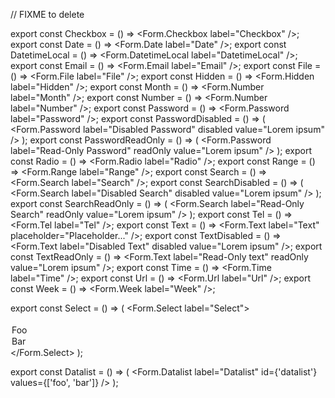 // FIXME to delete

export const Checkbox = () => <Form.Checkbox label="Checkbox" />;
export const Date = () => <Form.Date label="Date" />;
export const DatetimeLocal = () => <Form.DatetimeLocal label="DatetimeLocal" />;
export const Email = () => <Form.Email label="Email" />;
export const File = () => <Form.File label="File" />;
export const Hidden = () => <Form.Hidden label="Hidden" />;
export const Month = () => <Form.Number label="Month" />;
export const Number = () => <Form.Number label="Number" />;
export const Password = () => <Form.Password label="Password" />;
export const PasswordDisabled = () => (
	<Form.Password label="Disabled Password" disabled value="Lorem ipsum" />
);
export const PasswordReadOnly = () => (
	<Form.Password label="Read-Only Password" readOnly value="Lorem ipsum" />
);
export const Radio = () => <Form.Radio label="Radio" />;
export const Range = () => <Form.Range label="Range" />;
export const Search = () => <Form.Search label="Search" />;
export const SearchDisabled = () => (
	<Form.Search label="Disabled Search" disabled value="Lorem ipsum" />
);
export const SearchReadOnly = () => (
	<Form.Search label="Read-Only Search" readOnly value="Lorem ipsum" />
);
export const Tel = () => <Form.Tel label="Tel" />;
export const Text = () => <Form.Text label="Text" placeholder="Placeholder..." />;
export const TextDisabled = () => <Form.Text label="Disabled Text" disabled value="Lorem ipsum" />;
export const TextReadOnly = () => <Form.Text label="Read-Only text" readOnly value="Lorem ipsum" />;
export const Time = () => <Form.Time label="Time" />;
export const Url = () => <Form.Url label="Url" />;
export const Week = () => <Form.Week label="Week" />;

export const Select = () => (
	<Form.Select label="Select">
		<option></option>
		<option>Foo</option>
		<option>Bar</option>
	</Form.Select>
);

export const Datalist = () => (
	<Form.Datalist label="Datalist" id={'datalist'} values={['foo', 'bar']} />
);
